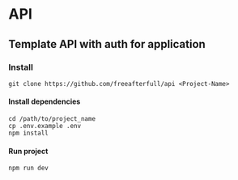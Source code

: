 # API

## Template API with auth for application

### Install

```
git clone https://github.com/freeafterfull/api <Project-Name>
```

#### Install dependencies

```
cd /path/to/project_name
cp .env.example .env
npm install
```

#### Run project

```
npm run dev
```
